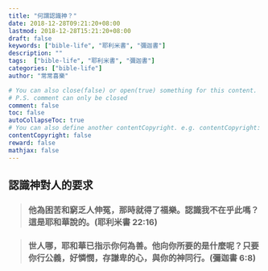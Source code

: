 ```yaml
---
title: "何謂認識神？"
date: 2018-12-28T09:21:20+08:00
lastmod: 2018-12-28T15:21:20+08:00
draft: false
keywords: ["bible-life", "耶利米書", "彌迦書"]
description: ""
tags:  ["bible-life", "耶利米書", "彌迦書"]
categories: ["bible-life"]
author: "常常喜樂"

# You can also close(false) or open(true) something for this content.
# P.S. comment can only be closed
comment: false
toc: false
autoCollapseToc: true
# You can also define another contentCopyright. e.g. contentCopyright: "This is another copyright."
contentCopyright: false
reward: false
mathjax: false
---
```


## 認識神對人的要求

> ### 他為困苦和窮乏人伸冤，那時就得了福樂。認識我不在乎此嗎？這是耶和華說的。(耶利米書 22:16)

> ### 世人哪，耶和華已指示你何為善。他向你所要的是什麼呢？只要你行公義，好憐憫，存謙卑的心，與你的神同行。(彌迦書 6:8)